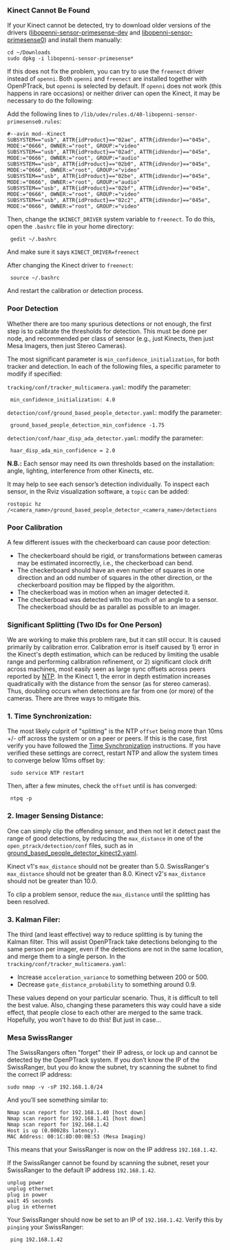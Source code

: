 ### Kinect Cannot Be Found

If your Kinect cannot be detected, try to download older versions of the drivers ([libopenni-sensor-primesense-dev](https://launchpad.net/~v-launchpad-jochen-sprickerhof-de/+archive/ubuntu/pcl/+build/5252450/+files/libopenni-sensor-primesense-dev_5.1.0.41-3%2Btrusty1_amd64.deb) and [libopenni-sensor-primesense0](https://launchpad.net/~v-launchpad-jochen-sprickerhof-de/+archive/ubuntu/pcl/+build/5252450/+files/libopenni-sensor-primesense0_5.1.0.41-3%2Btrusty1_amd64.deb)) and install them manually:

    cd ~/Downloads
    sudo dpkg -i libopenni-sensor-primesense*


If this does not fix the problem, you can try to use the `freenect` driver instead of `openni`.
Both `openni` and `freenect` are installed together with OpenPTrack, but `openni` is selected by default. If `openni` does not work (this happens in rare occasions) or neither driver can open the Kinect, it may be necessary to do the following:

Add the following lines to `/lib/udev/rules.d/40-libopenni-sensor-primesense0.rules`:

    #--avin mod--Kinect
    SUBSYSTEM=="usb", ATTR{idProduct}=="02ae", ATTR{idVendor}=="045e", MODE:="0666", OWNER:="root", GROUP:="video" 
    SUBSYSTEM=="usb", ATTR{idProduct}=="02ad", ATTR{idVendor}=="045e", MODE:="0666", OWNER:="root", GROUP:="audio" 
    SUBSYSTEM=="usb", ATTR{idProduct}=="02b0", ATTR{idVendor}=="045e", MODE:="0666", OWNER:="root", GROUP:="video" 
    SUBSYSTEM=="usb", ATTR{idProduct}=="02be", ATTR{idVendor}=="045e", MODE:="0666", OWNER:="root", GROUP:="audio" 
    SUBSYSTEM=="usb", ATTR{idProduct}=="02bf", ATTR{idVendor}=="045e", MODE:="0666", OWNER:="root", GROUP:="video" 
    SUBSYSTEM=="usb", ATTR{idProduct}=="02c2", ATTR{idVendor}=="045e", MODE:="0666", OWNER:="root", GROUP:="video" 

Then, change the `$KINECT_DRIVER` system variable to `freenect`. To do this, open the `.bashrc` file in your home directory:

     gedit ~/.bashrc

And make sure it says `KINECT_DRIVER=freenect`

After changing the Kinect driver to `freenect`:

     source ~/.bashrc

And restart the calibration or detection process. 

### Poor Detection 

Whether there are too many spurious detections or not enough, the first step is to calibrate the thresholds for detection. This must be done per node, and recommended per class of sensor (e.g., just Kinects, then just Mesa Imagers, then just Stereo Cameras).

The most significant parameter is `min_confidence_initialization`, for both tracker and detection. In each of the following files, a specific parameter to modify if specified:

`tracking/conf/tracker_multicamera.yaml`: modify the parameter:

     min_confidence_initialization: 4.0

`detection/conf/ground_based_people_detector.yaml`: modify the parameter: 

     ground_based_people_detection_min_confidence -1.75

`detection/conf/haar_disp_ada_detector.yaml`: modify the parameter:

     haar_disp_ada_min_confidence = 2.0

**N.B.:** Each sensor may need its own thresholds based on the installation: angle, lighting, interference from other Kinects, etc. 

It may help to see each sensor’s detection individually. To inspect each sensor, in the Rviz visualization software, a `topic` can be added:

    rostopic hz /<camera_name>/ground_based_people_detector_<camera_name>/detections


### Poor Calibration

A few different issues with the checkerboard can cause poor detection:

* The checkerboard should be rigid, or transformations between cameras may be estimated incorrectly, i.e., the checkerboad can bend.
* The checkerboard should have an even number of squares in one direction and an odd number of squares in the other direction, or the checkerboard position may be flipped by the algorithm.
* The checkerboad was in motion when an imager detected it.
* The checkerboad was detected with too much of an angle to a sensor. The checkerboad should be as parallel as possible to an imager.

### Significant Splitting (Two IDs for One Person)

We are working to make this problem rare, but it can still occur. It is caused primarily by calibration error. Calibration error is itself caused by 1) error in the Kinect's depth estimation, which can be reduced by limiting the usable range and performing calibration refinement, or 2) significant clock drift across machines, most easily seen as large sync offsets across peers reported by [NTP](https://github.com/OpenPTrack/open_ptrack_v2/wiki/Time-Synchronization). In the Kinect 1, the error in depth estimation increases quadratically with the distance from the sensor (as for stereo cameras). Thus, doubling occurs when detections are far from one (or more) of the cameras. There are three ways to mitigate this.

### 1. Time Synchronization: 
The most likely culprit of "splitting" is the NTP `offset` being more than 10ms +/- off across the system or on a peer or peers. If this is the case, first verify you have followed the [Time Synchronization](https://github.com/OpenPTrack/open_ptrack_v2/wiki/Time-Synchronization) instructions. If you have verified these settings are correct, restart NTP and allow the system times to converge below 10ms offset by:

     sudo service NTP restart

Then, after a few minutes, check the `offset` until is has converged:

     ntpq -p

### 2. Imager Sensing Distance:

One can simply clip the offending sensor, and then not let it detect past the range of good detections, by reducing the `max_distance` in one of the `open_ptrack/detection/conf` files, such as in [ground_based_people_detector_kinect2.yaml](https://github.com/OpenPTrack/open_ptrack_v2/blob/master/detection/conf/ground_based_people_detector_kinect2.yaml).

Kinect v1's `max_distance` should not be greater than 5.0.
SwissRanger's  `max_distance` should not be greater than 8.0.
Kinect v2's `max_distance` should not be greater than 10.0.

To clip a problem sensor, reduce the `max_distance` until the splitting has been resolved. 

### 3. Kalman Filer:

The third (and least effective) way to reduce splitting is by tuning the Kalman filter. This will assist OpenPTrack take detections belonging to the same person per imager, even if the detections are not in the same location, and merge them to a single person. In the `tracking/conf/tracker_multicamera.yaml`:
 
* Increase `acceleration_variance` to something between 200 or 500.
* Decrease `gate_distance_probability` to something around 0.9.

These values depend on your particular scenario. Thus, it is difficult to tell the best value. Also, changing these parameters this way could have a side effect, that people close to each other are merged to the same track. Hopefully, you won't have to do this! But just in case... 

### Mesa SwissRanger 

The SwissRangers often "forget" their IP adress, or lock up and cannot be detected by the OpenPTrack system. If you don’t know the IP of the SwissRanger, but you do know the subnet, try scanning the subnet to find the correct IP address:

    sudo nmap -v -sP 192.168.1.0/24

And you’ll see something similar to:

    Nmap scan report for 192.168.1.40 [host down]
    Nmap scan report for 192.168.1.41 [host down]
    Nmap scan report for 192.168.1.42
    Host is up (0.00028s latency).
    MAC Address: 00:1C:8D:00:0B:53 (Mesa Imaging)

This means that your SwissRanger is now on the IP address `192.168.1.42`.

If the SwissRanger cannot be found by scanning the subnet, reset your SwissRanger to the default IP address `192.168.1.42`. 

    unplug power
    unplug ethernet
    plug in power
    wait 45 seconds
    plug in ethernet

Your SwissRanger should now be set to an IP of `192.168.1.42`. Verify this by `pinging` your SwissRanger:

     ping 192.168.1.42

